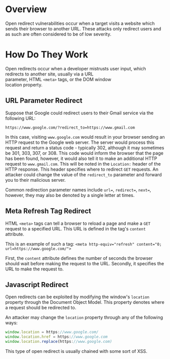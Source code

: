 # Overview
Open redirect vulnerabilities occur when a target visits a website which sends their browser to another URL. These attacks only redirect users and as such are often considered to be of low severity. 

# How Do They Work
Open redirects occur when a developer mistrusts user input, which redirects to another site, usually via a URL  
parameter, HTML `<meta>` tags, or the DOM window  
location property.

## URL Parameter Redirect
Suppose that Google could redirect users to their Gmail service via the following URL:
```
https://www.google.com/?redirect_to=https://www.gmail.com
```

In this case, visiting `www.google.com` would result in your browser sending an HTTP request to the Google web server. The server would process this request and return a status code - typically 302, although it may sometimes be 301, 303, 307, or 308. This code would inform the browser that the page has been found, however, it would also tell it to make an additional HTTP request to `www.gmail.com`. This will be noted in the `Location:` header of the HTTP response. This header specifies where to redirect `GET` requests. An attacker could change the value of the `redirect_to` parameter and forward you to their malicious server.

Common redirection parameter names include `url=`, `redirect=`, `next=`, however, they may also be denoted by a single letter at times.

## Meta Refresh Tag Redirect
HTML `<meta>` tags can tell a browser to reload a page and make a `GET` request to a specified URL. This URL is defined in the tag's `content` attribute.

This is an example of such a tag:
`<meta http-equiv="refresh" content="0; url=https://www.google.com/">`

First, the `content` attribute defines the number of seconds the browser should wait before making the request to the URL. Secondly, it specifies the URL to make the request to.

## Javascript Redirect
Open redirects can be exploited by modifying the window's `location` property through the Document Object Model. This property denotes where a request should be redirected to.

An attacker may change the `location` property through any of the following ways:
```javascript
window.location = https://www.google.com/  
window.location.href = https://www.google.com  
window.location.replace(https://www.google.com)
```

This type of open redirect is usually chained with some sort of XSS.